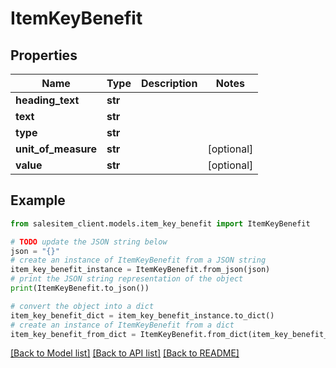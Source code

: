 # ItemKeyBenefit


## Properties

Name | Type | Description | Notes
------------ | ------------- | ------------- | -------------
**heading_text** | **str** |  | 
**text** | **str** |  | 
**type** | **str** |  | 
**unit_of_measure** | **str** |  | [optional] 
**value** | **str** |  | [optional] 

## Example

```python
from salesitem_client.models.item_key_benefit import ItemKeyBenefit

# TODO update the JSON string below
json = "{}"
# create an instance of ItemKeyBenefit from a JSON string
item_key_benefit_instance = ItemKeyBenefit.from_json(json)
# print the JSON string representation of the object
print(ItemKeyBenefit.to_json())

# convert the object into a dict
item_key_benefit_dict = item_key_benefit_instance.to_dict()
# create an instance of ItemKeyBenefit from a dict
item_key_benefit_from_dict = ItemKeyBenefit.from_dict(item_key_benefit_dict)
```
[[Back to Model list]](../README.md#documentation-for-models) [[Back to API list]](../README.md#documentation-for-api-endpoints) [[Back to README]](../README.md)


